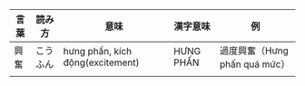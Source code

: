 |言葉|読み方|意味|漢字意味|例|
|---|---|---|---|---|
|興奮|こうふん   |hưng phấn, kích động(excitement)   |HƯNG PHẤN   |過度興奮（Hưng phấn quá mức）|
|   |   |   |   |   |

